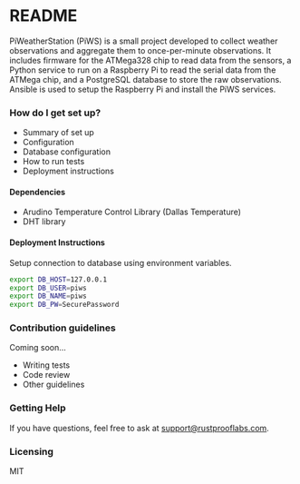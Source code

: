 # README #

PiWeatherStation (PiWS) is a small project developed to collect weather observations and aggregate them to
once-per-minute observations.  It includes firmware for the ATMega328 chip to read data from the sensors,
a Python service to run on a Raspberry Pi to read the serial data from the ATMega chip,
and a PostgreSQL database to store the raw observations.  Ansible is used to setup the Raspberry Pi and install the
PiWS services.

### How do I get set up? ###


* Summary of set up
* Configuration
* Database configuration
* How to run tests
* Deployment instructions


#### Dependencies

* Arudino Temperature Control Library (Dallas Temperature)
* DHT library


#### Deployment Instructions

Setup connection to database using environment variables.

```bash
export DB_HOST=127.0.0.1
export DB_USER=piws
export DB_NAME=piws
export DB_PW=SecurePassword
```


### Contribution guidelines ###

Coming soon...

* Writing tests
* Code review
* Other guidelines

### Getting Help

If you have questions, feel free to ask at support@rustprooflabs.com.

### Licensing

MIT
